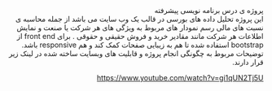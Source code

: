
<div dir="rtl"> 
 پروژه ی درس برنامه نویسی پیشرفته 
</div>
<div dir="rtl"> 
این پروژه تحلیل داده های بورسی در قالب یک وب سایت می باشد از جمله محاسبه ی نسبت های مالی رسم نمودار های مربوط به
ویژگی های هر شرکت یا صنعت و نمایش اطلاعات هر شرکت مانند مقادیر خرید و فروش حقیقی و حقوقی
. برای front end از bootstrap استفاده شده تا هم به زیبایی صفحات کمک کند و هم responsive باشد.
توضیحات مربوط به چگونگی انجام پروژه و قابلیت های وبسایت  ساخته شده در لینک زیر قرار دارند.

https://www.youtube.com/watch?v=gi1qUN2Tj5U
</div>
